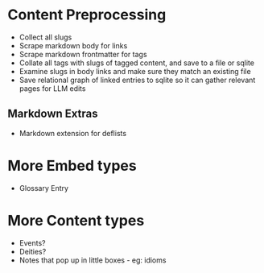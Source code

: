 
# Content Preprocessing

- Collect all slugs
- Scrape markdown body for links
- Scrape markdown frontmatter for tags
- Collate all tags with slugs of tagged content, and save to a file or sqlite
- Examine slugs in body links and make sure they match an existing file
- Save relational graph of linked entries to sqlite so it can gather relevant pages for LLM edits

## Markdown Extras

- Markdown extension for deflists


# More Embed types

- Glossary Entry

# More Content types

- Events?
- Deities?
- Notes that pop up in little boxes - eg: idioms
